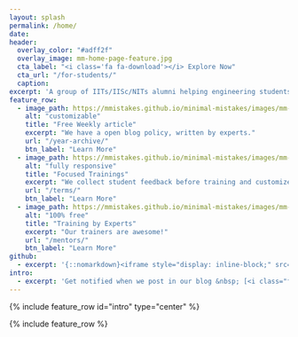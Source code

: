```yaml
---
layout: splash
permalink: /home/
date:
header:
  overlay_color: "#adff2f"
  overlay_image: mm-home-page-feature.jpg
  cta_label: "<i class='fa fa-download'></i> Explore Now"
  cta_url: "/for-students/"
  caption:
excerpt: 'A group of IITs/IISc/NITs alumni helping engineering students realize their true potential.<br /> <small>Currently offering short-term courses</small><br /><br /> {::nomarkdown}<iframe style="display: inline-block;" src="https://ghbtns.com/github-btn.html?user=mmistakes&repo=minimal-mistakes&type=star&count=true&size=large" frameborder="0" scrolling="0" width="160px" height="30px"></iframe> <iframe style="display: inline-block;" src="https://ghbtns.com/github-btn.html?user=mmistakes&repo=minimal-mistakes&type=fork&count=true&size=large" frameborder="0" scrolling="0" width="158px" height="30px"></iframe>{:/nomarkdown}'
feature_row:
  - image_path: https://mmistakes.github.io/minimal-mistakes/images/mm-customizable-feature.png
    alt: "customizable"
    title: "Free Weekly article"
    excerpt: "We have a open blog policy, written by experts."
    url: "/year-archive/"
    btn_label: "Learn More"
  - image_path: https://mmistakes.github.io/minimal-mistakes/images/mm-responsive-feature.png
    alt: "fully responsive"
    title: "Focused Trainings"
    excerpt: "We collect student feedback before training and customize as per your needs."
    url: "/terms/"
    btn_label: "Learn More"
  - image_path: https://mmistakes.github.io/minimal-mistakes/images/mm-free-feature.png
    alt: "100% free"
    title: "Training by Experts"
    excerpt: "Our trainers are awesome!"
    url: "/mentors/"
    btn_label: "Learn More"
github:
  - excerpt: '{::nomarkdown}<iframe style="display: inline-block;" src="https://ghbtns.com/github-btn.html?user=mmistakes&repo=minimal-mistakes&type=star&count=true&size=large" frameborder="0" scrolling="0" width="160px" height="30px"></iframe> <iframe style="display: inline-block;" src="https://ghbtns.com/github-btn.html?user=mmistakes&repo=minimal-mistakes&type=fork&count=true&size=large" frameborder="0" scrolling="0" width="158px" height="30px"></iframe>{:/nomarkdown}'
intro:
  - excerpt: 'Get notified when we post in our blog &nbsp; [<i class="fa fa-twitter"></i> @demlabs](https://twitter.com/demlabs){: .btn .btn--twitter}'
---
```


{% include feature_row id="intro" type="center" %}

{% include feature_row %}
